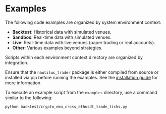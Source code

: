# Examples

The following code examples are organized by system environment context:
- **Backtest**: Historical data with simulated venues.
- **Sandbox**: Real-time data with simulated venues.
- **Live**: Real-time data with live venues (paper trading or real accounts).
- **Other**: Various examples beyond strategies.

Scripts within each environment context directory are organized by integration.

Ensure that the `nautilus_trader` package is either compiled from source or installed via pip before
running the examples. See the [installation guide](https://nautilustrader.io/docs/latest/getting_started/installation)
for more information.

To execute an example script from the `examples` directory, use a command similar to the following:
```
python backtest/crypto_ema_cross_ethusdt_trade_ticks.py
```
